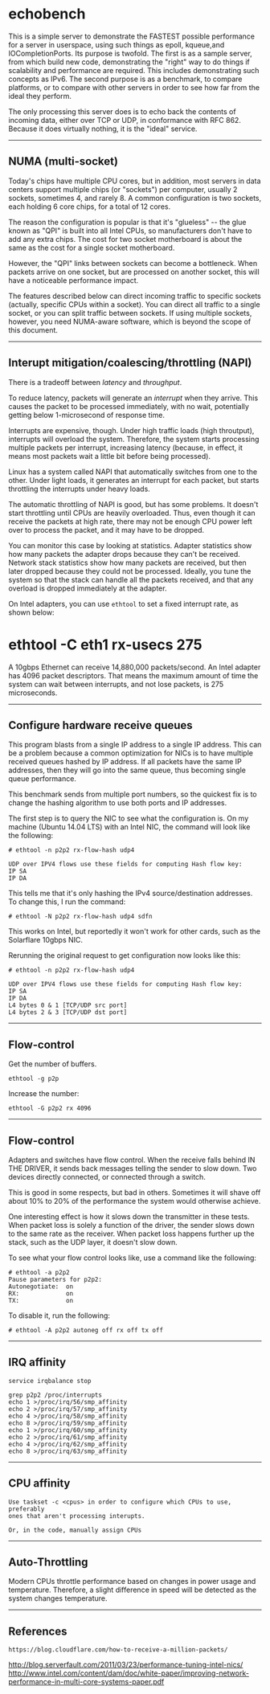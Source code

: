 echobench
=========

This is a simple server to demonstrate the FASTEST possible
performance for a server in userspace, using such things
as epoll, kqueue,and IOCompletionPorts. Its purpose is twofold.
The first is as a sample server, from which build new code,
demonstrating the "right" way to do things if scalability
and performance are required. This includes demonstrating such
concepts as IPv6. The second purpose is as a benchmark, to compare
platforms, or to compare with other servers in order to see how
far from the ideal they perform.

The only processing this server does is to echo back the
contents of incoming data, either over TCP or UDP, in
conformance with RFC 862. Because it does virtually nothing,
it is the "ideal" service.


-------------------
NUMA (multi-socket)
-------------------

Today's chips have multiple CPU cores, but in addition, most servers in data
centers support multiple chips (or "sockets") per computer, usually 2 sockets,
sometimes 4, and rarely 8. A common configuration is two sockets, each holding
6 core chips, for a total of 12 cores.

The reason the configuration is popular is that it's "glueless" -- the glue
known as "QPI" is built into all Intel CPUs, so manufacturers don't have to
add any extra chips. The cost for two socket motherboard is about the same
as the cost for a single socket motherboard.

However, the "QPI" links between sockets can become a bottleneck. When packets
arrive on one socket, but are processed on another socket, this will have
a noticeable performance impact.

The features described below can direct incoming traffic to specific sockets
(actually, specific CPUs within a socket). You can direct all traffic to
a single socket, or you can split traffic between sockets. If using multiple
sockets, however, you need NUMA-aware software, which is beyond the scope
of this document.


------------------------------------------------
Interupt mitigation/coalescing/throttling (NAPI)
------------------------------------------------

There is a tradeoff between *latency* and *throughput*. 

To reduce latency, packets will generate an *interrupt* when they arrive.
This causes the packet to be processed immediately, with no wait, potentially
getting below 1-microsecond of response time.

Interrupts are expensive, though. Under high traffic loads (high throutput), 
interrupts will overload
the system. Therefore, the system starts processing multiple packets per
interrupt, increasing latency (because, in effect, it means most packets wait
a little bit before being processed).

Linux has a system called NAPI that automatically switches from one to the
other. Under light loads, it generates an interrupt for each packet, but starts
throttling the interrupts under heavy loads.

The automatic throttling of NAPI is good, but has some problems. It doesn't
start throttling until CPUs are heavily overloaded. Thus, even though it can
receive the packets at high rate, there may not be enough CPU power left over
to process the packet, and it may have to be dropped.

You can monitor this case by looking at statistics. Adapter statistics show
how many packets the adapter drops because they can't be received. Network
stack statistics show how many packets are received, but then later dropped
because they could not be processed. Ideally, you tune the system so that 
the stack can handle all the packets received, and that any overload is dropped
immediately at the adapter.


On Intel adapters, you can use `ethtool` to set a fixed interrupt rate, as
shown below:

# ethtool -C eth1 rx-usecs 275

A 10gbps Ethernet can receive 14,880,000 packets/second. An Intel adapter has
4096 packet descriptors. That means the maximum amount of time the system can
wait between interrupts, and not lose packets, is 275 microseconds.



---------------------------------
Configure hardware receive queues
---------------------------------

This program blasts from a single IP address to a single IP
address. This can be a problem because a common optimization
for NICs is to have multiple received queues hashed by 
IP address. If all packets have the same IP addresses, then
they will go into the same queue, thus becoming single queue
performance.

This benchmark sends from multiple port numbers, so the
quickest fix is to change the hashing algorithm to use
both ports and IP addresses.

The first step is to query the NIC to see what the configuration
is. On my machine (Ubuntu 14.04 LTS) with an Intel NIC, the command 
will look like the following:

	# ethtool -n p2p2 rx-flow-hash udp4
	
	UDP over IPV4 flows use these fields for computing Hash flow key:
	IP SA
	IP DA

This tells me that it's only hashing the IPv4 source/destination addresses.
To change this, I run the command:

	# ethtool -N p2p2 rx-flow-hash udp4 sdfn

This works on Intel, but reportedly it won't work for other cards, such as 
the Solarflare 10gbps NIC.

Rerunning the original request to get configuration now looks like this:

	# ethtool -n p2p2 rx-flow-hash udp4
	
	UDP over IPV4 flows use these fields for computing Hash flow key:
	IP SA
	IP DA
	L4 bytes 0 & 1 [TCP/UDP src port]
	L4 bytes 2 & 3 [TCP/UDP dst port]


---------------------------------
Flow-control
---------------------------------

Get the number of buffers.

	ethtool -g p2p

Increase the number:

	ethtool -G p2p2 rx 4096
	

---------------------------------
Flow-control
---------------------------------

Adapters and switches have flow control. When the receive falls behind
IN THE DRIVER, it sends back messages telling the sender to slow down.
Two devices directly connected, or connected through a switch.

This is good in some respects, but bad in others. Sometimes it will shave
off about 10% to 20% of the performance the system would otherwise achieve.

One interesting effect is how it slows down the transmitter in these tests.
When packet loss is solely a function of the driver, the sender slows down
to the same rate as the receiver. When packet loss happens further up
the stack, such as the UDP layer, it doesn't slow down.

To see what your flow control looks like, use a command like the following:

	# ethtool -a p2p2
	Pause parameters for p2p2:
	Autonegotiate:  on
	RX:             on
	TX:             on

To disable it, run the following:

	# ethtool -A p2p2 autoneg off rx off tx off


---------------------------------
IRQ affinity
---------------------------------
	
	service irqbalance stop

	grep p2p2 /proc/interrupts
	echo 1 >/proc/irq/56/smp_affinity
	echo 2 >/proc/irq/57/smp_affinity
	echo 4 >/proc/irq/58/smp_affinity
	echo 8 >/proc/irq/59/smp_affinity
	echo 1 >/proc/irq/60/smp_affinity
	echo 2 >/proc/irq/61/smp_affinity
	echo 4 >/proc/irq/62/smp_affinity
	echo 8 >/proc/irq/63/smp_affinity


---------------------------------
CPU affinity
---------------------------------

	Use taskset -c <cpus> in order to configure which CPUs to use, preferably
	ones that aren't processing interupts.

	Or, in the code, manually assign CPUs

---------------------------------
Auto-Throttling
---------------------------------

Modern CPUs throttle performance based on changes in power usage and
temperature. Therefore, a slight difference in speed will be detected
as the system changes temperature.

----------
References
----------

	https://blog.cloudflare.com/how-to-receive-a-million-packets/



http://blog.serverfault.com/2011/03/23/performance-tuning-intel-nics/
http://www.intel.com/content/dam/doc/white-paper/improving-network-performance-in-multi-core-systems-paper.pdf